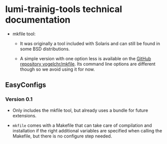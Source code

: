 # lumi-trainig-tools technical documentation

-   mkfile tool:   

    -   It was originally a tool included with Solaris and can still be found in some
        BSD distributions.
  
    -   A simple version with one option less is available on the
        [GitHub repository vogelchr/mkfile](https://github.com/vogelchr/mkfile).
        Its command line options are different though so we avoid using it for now.

## EasyConfigs

### Version 0.1

-   Only includes the mkfile tool, but already uses a bundle for future
    extensions.

-   `mkfile` comes with a Makefile that can take care of compilation and
    installation if the right additional variables are specified when calling
    the Makefile, but there is no configure step needed.
